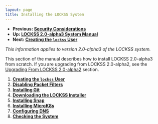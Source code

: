 ```yaml
---
layout: page
title: Installing the LOCKSS System
---
```


*   **Previous: [Security Considerations](../introduction/security)**
*   **Up: [LOCKSS 2.0-alpha3 System Manual](..)**
*   **Next: [Creating the `lockss` User](user)**

*This information applies to version 2.0-alpha3 of the LOCKSS system.*

This section of the manual describes how to install LOCKSS 2.0-alpha3 from scratch. If you are upgrading from LOCKSS 2.0-alpha2, see the [Upgrading From LOCKSS 2.0-alpha2](../upgrading) section.

1.  [**Creating the `lockss` User**](user)
1.  [**Disabling Packet Filters**](firewall)
1.  [**Installing Git**](git)
1.  [**Downloading the LOCKSS Installer**](lockss-installer)
1.  [**Installing Snap**](snap)
1.  [**Installing MicroK8s**](microk8s)
1.  [**Configuring DNS**](dns)
1.  [**Checking the System**](check-sys)
